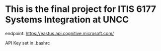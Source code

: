 # This is the final project for ITIS 6177 Systems Integration at UNCC

endpoint:
https://eastus.api.cognitive.microsoft.com/

API Key set in .bashrc

